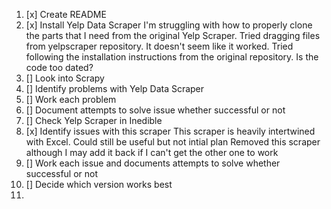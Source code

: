1. [x] Create README
2. [x] Install Yelp Data Scraper
    I'm struggling with how to properly clone the parts that I need from the original Yelp Scraper.
    Tried dragging files from yelpscraper repository. It doesn't seem like it worked.
    Tried following the installation instructions from the original repository. Is the code too dated?
3. [] Look into Scrapy
4. [] Identify problems with Yelp Data Scraper
5. [] Work each problem
6. [] Document attempts to solve issue whether successful or not
7. [] Check Yelp Scraper in Inedible
8. [x] Identify issues with this scraper
    This scraper is heavily intertwined with Excel. Could still be useful but not intial plan
    Removed this scraper although I may add it back if I can't get the other one to work
9. [] Work each issue and documents attempts to solve whether successful or not
10. [] Decide which version works best
11. 
